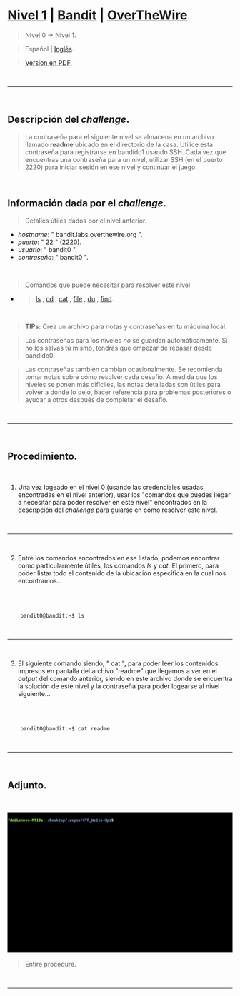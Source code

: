 
# [Nivel 1](https://overthewire.org/wargames/bandit/bandit1.html) | [Bandit](https://github.com/frandausmeier/CTF_Write-Ups/tree/main/OverTheWire/Bandit) | [OverTheWire](https://github.com/frandausmeier/CTF_Write-Ups/blob/main/OverTheWire/README.es.md)

> Nivel 0 &rarr; Nivel 1.

> Español | [Inglés](https://github.com/frandausmeier/CTF_Write-Ups/blob/main/OverTheWire/Bandit/Level_1/level-1_bandit_overthewire_eng.md).

> [Version en PDF](https://drive.google.com/file/d/1lIZ-dUEtSZLI6ix28g5gsNftjP9t8wUf/view?usp=drive_link).

<br>

-----

<br>

## Descripción del _challenge_.

> La contraseña para el siguiente nivel se almacena en un archivo llamado **readme** ubicado en el directorio de la casa. Utilice esta contraseña para registrarse en bandido1 usando SSH. Cada vez que encuentras una contraseña para un nivel, utilizar SSH (en el puerto 2220) para iniciar sesión en ese nivel y continuar el juego.

<br>

## Información dada por el _challenge_.
> Detalles útiles dados por el nivel anterior.
- _hostname_: " bandit.labs.overthewire.org ".
- _puerto_: " 22 " (2220).
- _usuario_: " bandit0 ".
- _contraseña_: " bandit0 ".

<br>


> Comandos que puede necesitar para resolver este nivel

- > [ls](https://manpages.ubuntu.com/manpages/noble/man1/ls.1.html) , [cd](https://manpages.ubuntu.com/manpages/noble/man1/cd.1posix.html) , [cat](https://manpages.ubuntu.com/manpages/noble/man1/cat.1.html) , [file](https://manpages.ubuntu.com/manpages/noble/man1/file.1.html) , [du](https://manpages.ubuntu.com/manpages/noble/man1/du.1.html) , [find](https://manpages.ubuntu.com/manpages/noble/man1/find.1.html).

<br>

> **TIPs:** Crea un archivo para notas y contraseñas en tu máquina local.

> Las contraseñas para los niveles _no_ se guardan automáticamente. Si no los salvas tú mismo, tendrás que empezar de repasar desde bandido0.

> Las contraseñas también cambian ocasionalmente. Se recomienda tomar notas sobre cómo resolver cada desafío. A medida que los niveles se ponen más difíciles, las notas detalladas son útiles para volver a donde lo dejó, hacer referencia para problemas posteriores o ayudar a otros después de completar el desafío.

<br>

-----

<br>

## Procedimiento.

<br>

1. Una vez logeado en el nivel 0 (usando las credenciales usadas encontradas en el nivel anterior), usar los "comandos que puedes llegar a necesitar para poder resolver en este nivel" encontrados en la descripción del _challenge_ para guiarse en como resolver este nivel.

<br>

---

<br>

2. Entre los comandos encontrados en ese listado, podemos encontrar como particularmente útiles, los comandos _ls_ y _cat_. El primero, para poder listar todo el contenido de la ubicación específica en la cual nos encontramos...

<br>

```

	bandit0@bandit:~$ ls

```

<br>

---

<br>

3. El siguiente comando siendo, " cat ", para poder leer los contenidos impresos en pantalla del archivo "readme" que llegamos a ver en el _output_ del comando anterior, siendo en este archivo donde se encuentra la solución de este nivel y la contraseña para poder logearse al nivel siguiente...

<br>

```

	bandit0@bandit:~$ cat readme

```

<br>

-----

<br>

## Adjunto.

<br>

<p align="center">
  <img src="./attachments/level-1_bandit_overthewire.gif" />
</p>

> Entire procedure.

<br>

-----

